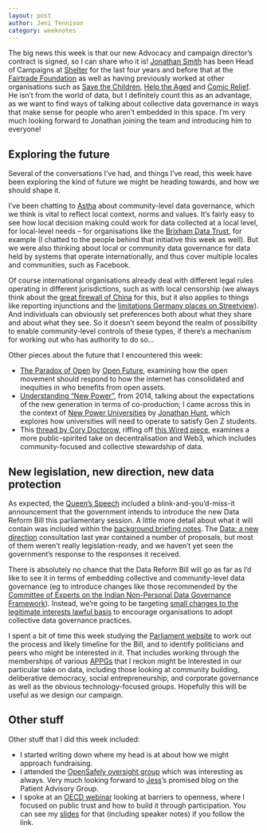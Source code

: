 ```yaml
---
layout: post
author: Jeni Tennison
category: weeknotes
---
```

The big news this week is that our new Advocacy and campaign director’s contract is signed, so I can share who it is! [Jonathan Smith](https://www.linkedin.com/in/jonathan-smith-01aa7716/) has been Head of Campaigns at [Shelter](https://www.shelter.org.uk/) for the last four years and before that at the [Fairtrade Foundation](https://www.fairtrade.org.uk/) as well as having previously worked at other organisations such as [Save the Children](https://www.savethechildren.org.uk/), [Help the Aged](https://en.wikipedia.org/wiki/Help_the_Aged) and [Comic Relief](https://www.comicrelief.com/). He isn’t from the world of data, but I definitely count this as an advantage, as we want to find ways of talking about collective data governance in ways that make sense for people who aren’t embedded in this space. I’m very much looking forward to Jonathan joining the team and introducing him to everyone!

<!--more-->

## Exploring the future

Several of the conversations I’ve had, and things I’ve read, this week have been exploring the kind of future we might be heading towards, and how we should shape it.

I’ve been chatting to [Astha](https://twitter.com/KapoorAstha) about community-level data governance, which we think is vital to reflect local context, norms and values. It’s fairly easy to see how local decision making could work for data collected at a local level, for local-level needs – for organisations like the [Brixham Data Trust](https://datatrusts.uk/pilot-brixham), for example (I chatted to the people behind that initiative this week as well). But we were also thinking about local or community data governance for data held by systems that operate internationally, and thus cover multiple locales and communities, such as Facebook.

Of course international organisations already deal with different legal rules operating in different jurisdictions, such as with local censorship (we always think about the [great firewall of China](https://en.wikipedia.org/wiki/Great_Firewall) for this, but it also applies to things like reporting injunctions and the [limitations Germany places on Streetview](https://bigthink.com/strange-maps/germany-street-view/)). And individuals can obviously set preferences both about what they share and about what they see. So it doesn’t seem beyond the realm of possibility to enable community-level controls of these types, if there’s a mechanism for working out who has authority to do so…

Other pieces about the future that I encountered this week:

* [The Paradox of Open](http://paradox.openfuture.eu/) by [Open Future](https://openfuture.eu/), examining how the open movement should respond to how the internet has consolidated and inequities in who benefits from open assets.
* [Understanding “New Power”](https://hbr.org/2014/12/understanding-new-power), from 2014, talking about the expectations of the new generation in terms of co-production; I came across this in the context of [New Power Universities](https://www.amazon.co.uk/New-Power-University-purpose-education/dp/1292349425) by [Jonathan Hunt](https://www.linkedin.com/in/jonathan-hunt-0b783823), which explores how universities will need to operate to satisfy Gen Z students.
* This [thread by Cory Doctorow](https://twitter.com/doctorow/status/1524803725969195016), riffing off [this Wired piece](https://www.wired.com/story/web3-blockchain-decentralization-governance/), examines a more public-spirited take on decentralisation and Web3, which includes community-focused and collective stewardship of data.

## New legislation, new direction, new data protection

As expected, the [Queen’s Speech](https://www.gov.uk/government/speeches/queens-speech-2022) included a blink-and-you’d-miss-it announcement that the government intends to introduce the new Data Reform Bill this parliamentary session. A little more detail about what it will contain was included within the [background briefing notes](https://www.gov.uk/government/publications/queens-speech-2022-background-briefing-notes). The [Data: a new direction](https://www.gov.uk/government/consultations/data-a-new-direction) consultation last year contained a number of proposals, but most of them weren’t really legislation-ready, and we haven’t yet seen the government’s response to the responses it received.

There is absolutely no chance that the Data Reform Bill will go as far as I’d like to see it in terms of embedding collective and community-level data governance (eg to introduce changes like those recommended by the [Committee of Experts on the Indian Non-Personal Data Governance Framework](https://static.mygov.in/rest/s3fs-public/mygov_160922880751553221.pdf)). Instead, we’re going to be targeting [small changes to the legitimate interests lawful basis](https://connectedbydata.org/resources/legitimate-interests-briefing-paper) to encourage organisations to adopt collective data governance practices.

I spent a bit of time this week studying the [Parliament website](https://www.parliament.uk/) to work out the process and likely timeline for the Bill, and to identify politicians and peers who might be interested in it. That includes working through the memberships of various [APPGs](https://www.parliament.uk/about/mps-and-lords/members/apg/) that I reckon might be interested in our particular take on data, including those looking at community building, deliberative democracy, social entrepreneurship, and corporate governance as well as the obvious technology-focused groups. Hopefully this will be useful as we design our campaign.

## Other stuff

Other stuff that I did this week included:

* I started writing down where my head is at about how we might approach fundraising.
* I attended the [OpenSafely oversight group](https://www.opensafely.org/governance/) which was interesting as always. Very much looking forward to [Jess](https://twitter.com/jessRmorley)’s promised blog on the Patient Advisory Group.
* I spoke at an [OECD webinar](https://connectedbydata.org/events/2022-05-13-oecd-webinar) looking at barriers to openness, where I focused on public trust and how to build it through participation. You can see my [slides](https://docs.google.com/presentation/d/1srgPTzvc_tcCB_SCxHu8MCDznvhoZqh2B7hxFHdATQY/edit#slide=id.p) for that (including speaker notes) if you follow the link.
